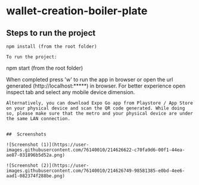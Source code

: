 # wallet-creation-boiler-plate

## <B> Steps to run the project </B>

```
npm install (from the root folder)

To run the project:
```
npm start (from the root folder)

When completed press 'w' to run the app in browser or open the url generated (http://localhost:*****) in browser. For better experience open inspect tab and select any mobile device dimension.

```
Alternatively, you can download Expo Go app from Playstore / App Store on your physical device and scan the QR code generated. While doing so, please make sure that the metro and your physical device are under the same LAN connection.


##  Screenshots

![Screenshot (1)](https://user-images.githubusercontent.com/76140010/214626622-c70fa9d6-00f1-44ea-ae87-031896b5d52a.png)

![Screenshot (2)](https://user-images.githubusercontent.com/76140010/214626749-98581385-e0bd-4ee6-aad1-082374f288be.png)
